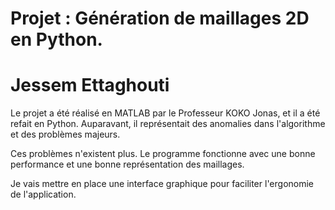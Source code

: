 #		Projet : Génération de maillages 2D en Python.
#			    Jessem Ettaghouti

Le projet a été réalisé en MATLAB par le Professeur KOKO Jonas, et il a été refait en Python.
Auparavant, il représentait des anomalies dans l'algorithme et des problèmes majeurs.

Ces problèmes n'existent plus. Le programme fonctionne avec une bonne performance et une bonne représentation des maillages.

Je vais mettre en place une interface graphique pour faciliter l'ergonomie de l'application.
